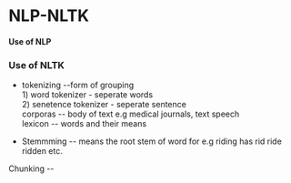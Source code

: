 # NLP-NLTK  
#### Use of NLP  
  
  
### Use of NLTK  
- tokenizing --form of grouping  
              1) word tokenizer - seperate words  
              2) senetence tokenizer - seperate sentence  
corporas -- body of text e.g medical journals, text speech  
lexicon -- words and their means  
    
- Stemmming -- means the root stem of word for e.g riding has rid ride ridden etc.  
  
Chunking -- 

  
  
  
  
  
